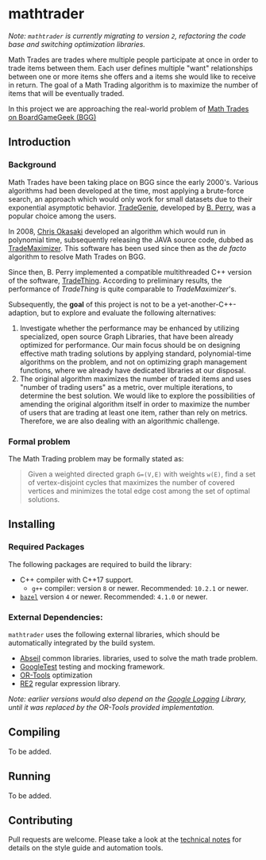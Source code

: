 # mathtrader

_Note: `mathtrader` is currently migrating to version `2`, refactoring the code
base and switching optimization libraries._

Math Trades are trades where multiple people participate at once in order to
trade items between them. Each user defines multiple "want" relationships
between one or more items she offers and a items she would like to receive in
return. The goal of a Math Trading algorithm is to maximize the number of items
that will be eventually traded.

In this project we are approaching the real-world problem of
[Math Trades on BoardGameGeek (BGG)](https://www.boardgamegeek.com/wiki/page/Math_Trades)

## Introduction

### Background

Math Trades have been taking place on BGG since the early 2000's. Various
algorithms had been developed at the time, most applying a brute-force search,
an approach which would only work for small datasets due to their exponential
asymptotic behavior.
[TradeGenie](https://www.boardgamegeek.com/wiki/page/TradeGenie), developed by
[B. Perry](https://www.boardgamegeek.com/user/Kayvon), was a popular choice
among the users.

In 2008, [Chris Okasaki](https://www.boardgamegeek.com/user/cokasaki) developed
an algorithm which would run in polynomial time, subsequently releasing the JAVA
source code, dubbed as
[TradeMaximizer](https://www.boardgamegeek.com/wiki/page/TradeMaximizer). This
software has been used since then as the _de facto_ algorithm to resolve Math
Trades on BGG.

Since then, B. Perry implemented a compatible multithreaded C++ version of the
software, [TradeThing](https://sourceforge.net/projects/tradething/files/).
According to preliminary results, the performance of _TradeThing_ is quite
comparable to _TradeMaximizer_'s.

Subsequently, the **goal** of this project is not to be a
yet-another-C++-adaption, but to explore and evaluate the following
alternatives:

1. Investigate whether the performance may be enhanced by utilizing specialized,
   open source Graph Libraries, that have been already optimized for
   performance. Our main focus should be on designing effective math trading
   solutions by applying standard, polynomial-time algorithms on the problem,
   and not on optimizing graph management functions, where we already have
   dedicated libraries at our disposal.
1. The original algorithm maximizes the number of traded items and uses "number
   of trading users" as a metric, over multiple iterations, to determine the
   best solution. We would like to explore the possibilities of amending the
   original algorithm itself in order to maximize the number of users that are
   trading at least one item, rather than rely on metrics. Therefore, we are
   also dealing with an algorithmic challenge.

### Formal problem

The Math Trading problem may be formally stated as:

> Given a weighted directed graph `G=(V,E)` with weights `w(E)`, find a set of
> vertex-disjoint cycles that maximizes the number of covered vertices and
> minimizes the total edge cost among the set of optimal solutions.

## Installing

### Required Packages

The following packages are required to build the library:

- C++ compiler with C++17 support.
  - `g++` compiler: version `8` or newer. Recommended: `10.2.1` or newer.
- [`bazel`](https://bazel.build) version `4` or newer. Recommended: `4.1.0` or
  newer.

### External Dependencies:

`mathtrader` uses the following external libraries, which should be
automatically integrated by the build system.

- [Abseil](https://abseil.io) common libraries. libraries, used to solve the
  math trade problem.
- [GoogleTest](http://google.github.io/googletest/) testing and mocking
  framework.
- [OR-Tools](https://developers.google.com/optimization/) optimization
- [RE2](https://github.com/google/re2) regular expression library.

*Note: earlier versions would also depend on the
[Google Logging](https://github.com/google/glog) Library, until it was replaced
by the OR-Tools provided implementation.*

## Compiling

To be added.

## Running

To be added.

## Contributing

Pull requests are welcome. Please take a look at the
[technical notes][notes doc] for details on the style guide and automation
tools.

[notes doc]: mathtrader/technical_notes.md

